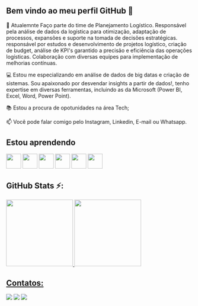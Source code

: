 ## Bem vindo ao meu perfil GitHub 👋

🔭 Atualemnte Faço parte do time de Planejamento Logístico. Responsável pela análise de dados da logística para otimização, adaptação de processos, expansões e suporte na tomada de decisões estratégicas. responsável por estudos e desenvolvimento de projetos logístico, criação de budget, análise de KPI's garantido a precisão e eficiência das operações logísticas. Colaboração com diversas equipes para implementação de melhorias contínuas.

💻 Estou me especializando em análise de dados de big datas e criação de sistemas. Sou apaixonado por desvendar insights a partir de dados!, tenho expertise em diversas ferramentas, incluindo as da Microsoft (Power BI, Excel, Word, Power Point).

📚 Estou a procura de opotunidades na área Tech;

📫 Você pode falar comigo pelo Instagram, Linkedin, E-mail ou Whatsapp.

## Estou aprendendo 

<img loading="lazy" src="https://cdn.jsdelivr.net/gh/devicons/devicon@latest/icons/git/git-original-wordmark.svg" width="40" height="40"/> <img loading="lazy" src="https://cdn.jsdelivr.net/gh/devicons/devicon@latest/icons/html5/html5-original-wordmark.svg" width="40" height="40"/> <img loading="lazy" src="https://cdn.jsdelivr.net/gh/devicons/devicon@latest/icons/css3/css3-original-wordmark.svg" width="40" height="40"/> <img loading="lazy" src="https://cdn.jsdelivr.net/gh/devicons/devicon@latest/icons/javascript/javascript-original.svg" width="40" height="40"/> <img loading="lazy" src="https://cdn.jsdelivr.net/gh/devicons/devicon@latest/icons/python/python-original-wordmark.svg" width="40" height="40"/> <img loading="lazy" src="https://cdn.jsdelivr.net/gh/devicons/devicon@latest/icons/azuresqldatabase/azuresqldatabase-original.svg" width="40" height="40"/> 

## GitHub Stats ⚡:

<div>
<a href="https://github.com/seu-usuário-aqui">
<img loading="lazy" height="180em" src="https://github-readme-stats.vercel.app/api/top-langs/?username=PedroChavesA&layout=compact&langs_count=7&theme=dark"/>
<img loading="lazy" height="180em" src="https://github-readme-stats.vercel.app/api?username=PedroChavesA&show_icons=true&theme=dark&include_all_commits=true&count_private=true"/>
</div>

## Contatos:

<div>
<a href="https://www.linkedin.com/in/pedro-henrique-c-b7680b14b" target="_blank"><img loading="lazy" src="https://img.shields.io/badge/-LinkedIn-%230077B5?style=for-the-badge&logo=linkedin&logoColor=white" target="_blank"></a>   
<a href="https://instagram.com/pedrochaves.dev" target="_blank"><img loading="lazy" src="https://img.shields.io/badge/-Instagram-%23E4405F?style=for-the-badge&logo=instagram&logoColor=white" target="_blank"></a>
<a href = "mailto:pedrohenriquechavesaraujo@hotmail.com"><img loading="lazy" src="https://img.shields.io/badge/Gmail-D14836?style=for-the-badge&logo=gmail&logoColor=white" target="_blank"></a>
</div>
